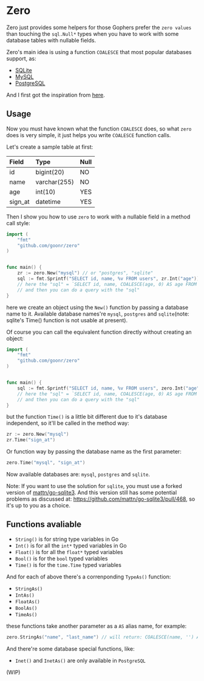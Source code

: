 # Zero

Zero just provides some helpers for those Gophers prefer the `zero values` than touching the `sql.Null*` types when you have to work with some database tables with nullable fields.

Zero's main idea is using a function `COALESCE` that most popular databases support, as:

* [SQLite](https://sqlite.org/lang_corefunc.html#coalesce)
* [MySQL](https://dev.mysql.com/doc/refman/8.0/en/comparison-operators.html#function_coalesce)
* [PostgreSQL](https://www.postgresql.org/docs/current/static/functions-conditional.html#functions-coalesce-nvl-ifnull)

And I first got the inspiration from [here](https://github.com/go-sql-driver/mysql/issues/34#issuecomment-158391340).

## Usage

Now you must have known what the function `COALESCE` does, so what `zero` does is very simple, it just helps you write `COALESCE` function calls.

Let's create a sample table at first:

| Field   |  Type        | Null  |
| :-----  | :----------  | :---  |
| id      | bigint(20)   |  NO   |
| name    | varchar(255) |  NO   |
| age     | int(10)      |  YES  |
| sign_at | datetime     |  YES  |


Then I show you how to use `zero` to work with a nullable field in a method call style:

```go
import (
    "fmt"
    "github.com/goonr/zero"
)


func main() {
    zr := zero.New("mysql") // or "postgres", "sqlite"
    sql := fmt.Sprintf("SELECT id, name, %v FROM users", zr.Int("age"))
    // here the "sql" = `SELECT id, name, COALESCE(age, 0) AS age FROM users`
    // and then you can do a query with the "sql"
}
```

here we create an object using the `New()` function by passing a database name to it. Available database names're  `mysql`, `postgres` and `sqlite`(note: sqlite's Time() function is not usable at present).

Of course you can call the equivalent function directly without creating an object:

```go
import (
    "fmt"
    "github.com/goonr/zero"
)


func main() {
    sql := fmt.Sprintf("SELECT id, name, %v FROM users", zero.Int("age"))
    // here the "sql" = `SELECT id, name, COALESCE(age, 0) AS age FROM users`
    // and then you can do a query with the "sql"
}
```

but the function `Time()` is a little bit different due to it's database independent, so it'll be called in the method way:

```go
zr := zero.New("mysql")
zr.Time("sign_at")
```

Or function way by passing the database name as the first parameter:

```go
zero.Time("mysql", "sign_at")
```

Now available databases are: `mysql`, `postgres` and `sqlite`.

Note: If you want to use the solution for `sqlite`, you must use a forked version of [mattn/go-sqlite3](https://github.com/goonr/go-sqlite3). And this version still has some potential problems as discussed at: https://github.com/mattn/go-sqlite3/pull/468, so it's up to you as a choice.

## Functions avaliable

* `String()` is for string type variables in Go
* `Int()` is for all the `int*` typed variables in Go
* `Float()` is for all the `float*` typed variables
* `Bool()` is for the `bool` typed variables
* `Time()` is for the `time.Time` typed variables


And for each of above there's a correnponding `TypeAs()` function:

* `StringAs()`
* `IntAs()`
* `FloatAs()`
* `BoolAs()`
* `TimeAs()`

these functions take another parameter as a `AS` alias name, for example:

```go
zero.StringAs("name", "last_name") // will return: COALESCE(name, '') AS last_name
```

And there're some database special functions, like:

* `Inet()` and `InetAs()` are only available in `PostgreSQL`

(WIP)
